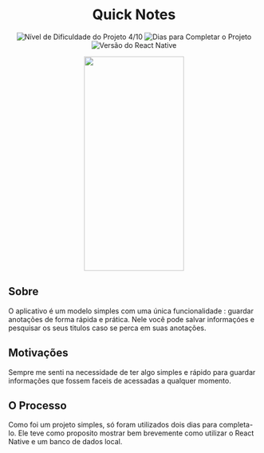 <h1 align="center"> Quick Notes </h1>


<div align="center">

![Nível de Dificuldade do Projeto 4/10](https://img.shields.io/badge/App%20Level-4%2F10-blue)
![Dias para Completar o Projeto](https://img.shields.io/badge/Days-2-blue)
![Versão do React Native](https://img.shields.io/badge/React%20Version-64.0-blue)


<img src="./doc/img/Quick%20Notes%20Gif.gif" width="200" height="430"/>

</div>


## Sobre

O aplicativo é um modelo simples com uma única funcionalidade : guardar anotações de forma rápida e prática. Nele você pode salvar informaçóes e pesquisar os seus titulos caso se perca em suas anotações.


## Motivações

Sempre me senti na necessidade de ter algo simples e rápido para guardar informações que fossem faceis de acessadas a qualquer momento.

## O Processo

Como foi um projeto simples, só foram utilizados dois dias para completa-lo. Ele teve como proposito mostrar bem brevemente como utilizar o React Native e um banco de dados local.
